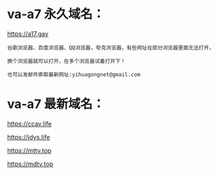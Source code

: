 # va-a7  永久域名：

https://a17.gay

```
谷歌浏览器、百度浏览器、QQ浏览器，夸克浏览器，有些网址在部分浏览器里面无法打开，

换个浏览器就可以打开，在多个浏览器试着打开下！

也可以发邮件索取最新网址:yihuagongnet@gmail.com
```
# va-a7  最新域名：

https://ccav.life

https://jdys.life

https://mttv.top

https://mdtv.top
